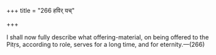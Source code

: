 +++
title = "266 हविर् यच्"

+++

I shall now fully describe what offering-material, on being offered to the Pitṛs, according to role, serves for a long time, and for eternity.—(266)